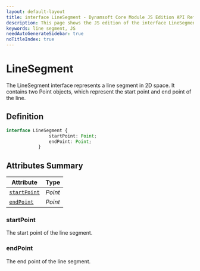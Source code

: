 ```yaml
---
layout: default-layout
title: interface LineSegment - Dynamsoft Core Module JS Edition API Reference
description: This page shows the JS edition of the interface LineSegment in Dynamsoft Core Module.
keywords: line segment, JS
needAutoGenerateSidebar: true
noTitleIndex: true
---
```


# LineSegment

The LineSegment interface represents a line segment in 2D space. It contains two Point objects, which represent the start point and end point of the line.

## Definition

```typescript
interface LineSegment {
                startPoint: Point;
                endPoint: Point;
            } 
```

## Attributes Summary

| Attribute | Type |
|---------- | ---- |
| [`startPoint`](#startPoint) | *Point* |
| [`endPoint`](#endPoint) | *Point* |

### startPoint

The start point of the line segment.

### endPoint

The end point of the line segment.
